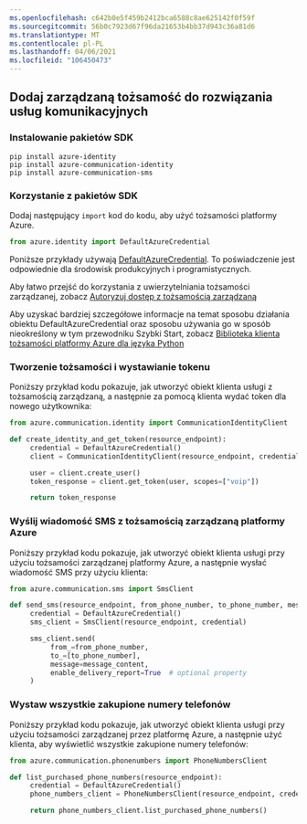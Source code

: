 ```yaml
---
ms.openlocfilehash: c642b0e5f459b2412bca6588c8ae625142f0f59f
ms.sourcegitcommit: 56b0c7923d67f96da21653b4bb37d943c36a81d6
ms.translationtype: MT
ms.contentlocale: pl-PL
ms.lasthandoff: 04/06/2021
ms.locfileid: "106450473"
---
```

## <a name="add-managed-identity-to-your-communication-services-solution"></a>Dodaj zarządzaną tożsamość do rozwiązania usług komunikacyjnych

### <a name="install-the-sdk-packages"></a>Instalowanie pakietów SDK

```console
pip install azure-identity
pip install azure-communication-identity
pip install azure-communication-sms
```

### <a name="use-the-sdk-packages"></a>Korzystanie z pakietów SDK

Dodaj następujący `import` kod do kodu, aby użyć tożsamości platformy Azure.

```python
from azure.identity import DefaultAzureCredential
```

Poniższe przykłady używają [DefaultAzureCredential](/python/api/azure-identity/azure.identity.defaultazurecredential). To poświadczenie jest odpowiednie dla środowisk produkcyjnych i programistycznych.

Aby łatwo przejść do korzystania z uwierzytelniania tożsamości zarządzanej, zobacz [Autoryzuj dostęp z tożsamością zarządzaną](../managed-identity-from-cli.md)

Aby uzyskać bardziej szczegółowe informacje na temat sposobu działania obiektu DefaultAzureCredential oraz sposobu używania go w sposób nieokreślony w tym przewodniku Szybki Start, zobacz [Biblioteka klienta tożsamości platformy Azure dla języka Python](https://docs.microsoft.com/python/api/overview/azure/identity-readme)

### <a name="create-an-identity-and-issue-a-token"></a>Tworzenie tożsamości i wystawianie tokenu

Poniższy przykład kodu pokazuje, jak utworzyć obiekt klienta usługi z tożsamością zarządzaną, a następnie za pomocą klienta wydać token dla nowego użytkownika:

```python
from azure.communication.identity import CommunicationIdentityClient

def create_identity_and_get_token(resource_endpoint):
     credential = DefaultAzureCredential()
     client = CommunicationIdentityClient(resource_endpoint, credential)

     user = client.create_user()
     token_response = client.get_token(user, scopes=["voip"])

     return token_response
```

### <a name="send-an-sms-with-azure-managed-identity"></a>Wyślij wiadomość SMS z tożsamością zarządzaną platformy Azure
Poniższy przykład kodu pokazuje, jak utworzyć obiekt klienta usługi przy użyciu tożsamości zarządzanej platformy Azure, a następnie wysłać wiadomość SMS przy użyciu klienta:

```python
from azure.communication.sms import SmsClient

def send_sms(resource_endpoint, from_phone_number, to_phone_number, message_content):
     credential = DefaultAzureCredential()
     sms_client = SmsClient(resource_endpoint, credential)

     sms_client.send(
          from_=from_phone_number,
          to_=[to_phone_number],
          message=message_content,
          enable_delivery_report=True  # optional property
     )
```

### <a name="list-all-your-purchased-phone-numbers"></a>Wystaw wszystkie zakupione numery telefonów

Poniższy przykład kodu pokazuje, jak utworzyć obiekt klienta usługi przy użyciu tożsamości zarządzanej przez platformę Azure, a następnie użyć klienta, aby wyświetlić wszystkie zakupione numery telefonów:

```python
from azure.communication.phonenumbers import PhoneNumbersClient

def list_purchased_phone_numbers(resource_endpoint):
     credential = DefaultAzureCredential()
     phone_numbers_client = PhoneNumbersClient(resource_endpoint, credential)

     return phone_numbers_client.list_purchased_phone_numbers()
```